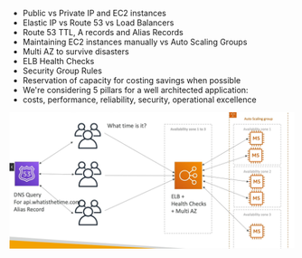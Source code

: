 - Public vs Private IP and EC2 instances
- Elastic IP vs Route 53 vs Load Balancers
- Route 53 TTL, A records and Alias Records
- Maintaining EC2 instances manually vs Auto Scaling Groups
- Multi AZ to survive disasters
- ELB Health Checks
- Security Group Rules
- Reservation of capacity for costing savings when possible
- We're considering 5 pillars for a well architected application:
- costs, performance, reliability, security, operational excellence

![WhatsTheTime.com](../z_resources/images/classic-solutions-architecture/WhatsTheTime.com.png)